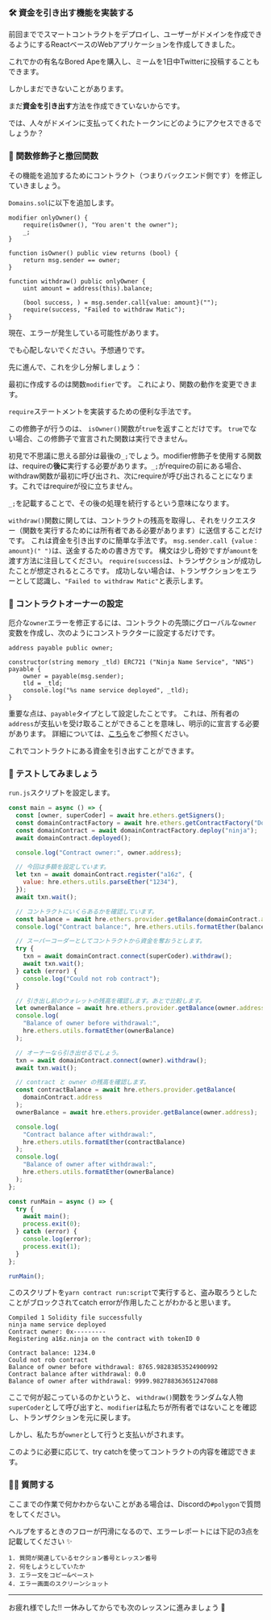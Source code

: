 ### 🛠 資金を引き出す機能を実装する

前回まででスマートコントラクトをデプロイし、ユーザーがドメインを作成できるようにするReactベースのWebアプリケーションを作成してきました。

これでかの有名なBored Apeを購入し、ミームを1日中Twitterに投稿することもできます。

しかしまだできないことがあります。

まだ**資金を引き出す**方法を作成できていないからです。

では、人々がドメインに支払ってくれたトークンにどのようにアクセスできるでしょうか？

### 👻 関数修飾子と撤回関数

その機能を追加するためにコントラクト（つまりバックエンド側です）を修正していきましょう。

`Domains.sol`に以下を追加します。

```solidity
modifier onlyOwner() {
    require(isOwner(), "You aren't the owner");
    _;
}

function isOwner() public view returns (bool) {
    return msg.sender == owner;
}

function withdraw() public onlyOwner {
    uint amount = address(this).balance;

    (bool success, ) = msg.sender.call{value: amount}("");
    require(success, "Failed to withdraw Matic");
}
```

現在、エラーが発生している可能性があります。

でも心配しないでください。予想通りです。

先に進んで、これを少し分解しましょう：

最初に作成するのは関数`modifier`です。 これにより、関数の動作を変更できます。

`require`ステートメントを実装するための便利な手法です。

この修飾子が行うのは、 `isOwner()`関数が`true`を返すことだけです。 `true`でない場合、この修飾子で宣言された関数は実行できません。

初見で不思議に思える部分は最後の`_;`でしょう。modifier修飾子を使用する関数は、requireの**後に**実行する必要があります。`_;`がrequireの前にある場合、withdraw関数が最初に呼び出され、次にrequireが呼び出されることになります。これではrequireが役に立ちません。

`_;`を記載することで、その後の処理を続行するという意味になります。

`withdraw()`関数に関しては、コントラクトの残高を取得し、それをリクエスター（関数を実行するためには所有者である必要があります）に送信することだけです。 これは資金を引き出すのに簡単な手法です。 `msg.sender.call {value：amount}(" ")`は、送金するための書き方です。 構文は少し奇妙ですが`amount`を渡す方法に注目してください。 `require(success`は、トランザクションが成功したことが想定されるところです。 成功しない場合は、トランザクションをエラーとして認識し、`"Failed to withdraw Matic"`と表示します。

### 🤠 コントラクトオーナーの設定

厄介な`owner`エラーを修正するには、コントラクトの先頭にグローバルな`owner`変数を作成し、次のようにコンストラクターに設定するだけです。

```solidity
address payable public owner;

constructor(string memory _tld) ERC721 ("Ninja Name Service", "NNS") payable {
    owner = payable(msg.sender);
    tld = _tld;
    console.log("%s name service deployed", _tld);
}
```

重要な点は、`payable`タイプとして設定したことです。 これは、所有者の`address`が支払いを受け取ることができることを意味し、明示的に宣言する必要があります。 詳細については、[こちら](https://solidity-by-example.org/payable/)をご参照ください。

これでコントラクトにある資金を引き出すことができます。

### 🏦 テストしてみましょう

`run.js`スクリプトを設定します。

```js
const main = async () => {
  const [owner, superCoder] = await hre.ethers.getSigners();
  const domainContractFactory = await hre.ethers.getContractFactory("Domains");
  const domainContract = await domainContractFactory.deploy("ninja");
  await domainContract.deployed();

  console.log("Contract owner:", owner.address);

  // 今回は多額を設定しています。
  let txn = await domainContract.register("a16z", {
    value: hre.ethers.utils.parseEther("1234"),
  });
  await txn.wait();

  // コントラクトにいくらあるかを確認しています。
  const balance = await hre.ethers.provider.getBalance(domainContract.address);
  console.log("Contract balance:", hre.ethers.utils.formatEther(balance));

  // スーパーコーダーとしてコントラクトから資金を奪おうとします。
  try {
    txn = await domainContract.connect(superCoder).withdraw();
    await txn.wait();
  } catch (error) {
    console.log("Could not rob contract");
  }

  // 引き出し前のウォレットの残高を確認します。あとで比較します。
  let ownerBalance = await hre.ethers.provider.getBalance(owner.address);
  console.log(
    "Balance of owner before withdrawal:",
    hre.ethers.utils.formatEther(ownerBalance)
  );

  // オーナーなら引き出せるでしょう。
  txn = await domainContract.connect(owner).withdraw();
  await txn.wait();

  // contract と owner の残高を確認します。
  const contractBalance = await hre.ethers.provider.getBalance(
    domainContract.address
  );
  ownerBalance = await hre.ethers.provider.getBalance(owner.address);

  console.log(
    "Contract balance after withdrawal:",
    hre.ethers.utils.formatEther(contractBalance)
  );
  console.log(
    "Balance of owner after withdrawal:",
    hre.ethers.utils.formatEther(ownerBalance)
  );
};

const runMain = async () => {
  try {
    await main();
    process.exit(0);
  } catch (error) {
    console.log(error);
    process.exit(1);
  }
};

runMain();
```

このスクリプトを`yarn contract run:script`で実行すると、盗み取ろうとしたことがブロックされてcatch errorが作用したことがわかると思います。

```
Compiled 1 Solidity file successfully
ninja name service deployed
Contract owner: 0x---------
Registering a16z.ninja on the contract with tokenID 0

Contract balance: 1234.0
Could not rob contract
Balance of owner before withdrawal: 8765.98283853524900992
Contract balance after withdrawal: 0.0
Balance of owner after withdrawal: 9999.982788363651247088
```

ここで何が起こっているのかというと、 `withdraw()`関数をランダムな人物`superCoder`として呼び出すと、`modifier`は私たちが所有者ではないことを確認し、トランザクションを元に戻します。

しかし、私たちが`owner`として行うと支払いがされます。

このように必要に応じて、try catchを使ってコントラクトの内容を確認できます。

### 🙋‍♂️ 質問する

ここまでの作業で何かわからないことがある場合は、Discordの`#polygon`で質問をしてください。

ヘルプをするときのフローが円滑になるので、エラーレポートには下記の3点を記載してください ✨

```
1. 質問が関連しているセクション番号とレッスン番号
2. 何をしようとしていたか
3. エラー文をコピー&ペースト
4. エラー画面のスクリーンショット
```

---

お疲れ様でした!! 一休みしてからでも次のレッスンに進みましょう 🚀
